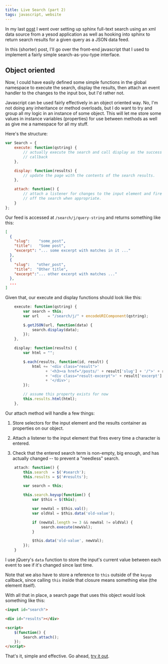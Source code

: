 ```yaml
---
title: Live Search (part 2)
tags: javascript, website
---
```


In my last [post][] I went over setting up sphinx full-text search using 
an xml data source from a yesod application as well as hooking into 
sphinx to return search results for a given query as a JSON data feed.

[post]: /posts/live_search

In this (shorter) post, I'll go over the front-end javascript that I 
used to implement a fairly simple search-as-you-type interface.

## Object oriented

Now, I could have easily defined some simple functions in the global 
namespace to execute the search, display the results, then attach an 
event handler to the changes to the input box, but I'd rather not.

Javascript can be used fairly effectively in an object oriented way. No, 
I'm not doing any inheritance or method overloads, but I do want to try 
and group all my logic in an instance of some object. This will let me 
store some values in instance variables (properties) for use between 
methods as well as give me a namespace for all my stuff.

Here's the structure:

```javascript 
var Search = {
    execute: function(qstring) {
        // actually execute the search and call display as the success 
        // callback
    },

    display: function(results) {
        // update the page with the contents of the search results.
    },

    attach: function() {
        // attach a listener for changes to the input element and fire 
        // off the search when appropriate.
    }
};
```

Our feed is accessed at `/search/j/query-string` and returns something 
like this:

```json 
[
  {
    "slug":    "some_post",
    "title":   "Some post",
    "excerpt": "... some excerpt with matches in it ..."
  },
  {
    "slug":   "other_post",
    "title":  "Other title",
    "excerpt":"... other excerpt with matches ..."
  },
  ...
]
```

Given that, our execute and display functions should look like this:

```javascript 
    execute: function(qstring) {
        var search = this;
        var url    = "/search/j/" + encodeURIComponent(qstring);

        $.getJSON(url, function(data) {
            search.display(data);
        });
    },

    display: function(results) {
        var html = "";

        $.each(results, function(id, result) {
            html += '<div class="result">'
                  + '<h3><a href="/posts/' + result['slug'] + '/">' + result['title'] + "</a></h3>"
                  + '<div class="result-excerpt">' + result['excerpt'] + '</div>'
                  + '</div>';
        });

        // assume this property exists for now
        this.results.html(html);
    },
```

Our attach method will handle a few things:

1. Store selectors for the input element and the results container as 
   properties on our object.

2. Attach a listener to the input element that fires every time a 
   character is entered.

3. Check that the entered search term is non-empty, big enough, and 
   has actually changed -- to prevent a "needless" search.

```javascript 
    attach: function() {
        this.search  = $('#search');
        this.results = $('#results');

        var search = this;

        this.search.keyup(function() {
            var $this = $(this);

            var newVal = $this.val();
            var oldVal = $this.data('old-value');

            if (newVal.length >= 3 && newVal != oldVal) {
                search.execute(newVal);
            }

            $this.data('old-value', newVal);
        });
    }
```

I use jQuery's `data` function to store the input's current value 
between each event to see if it's changed since last time.

Note that we also have to store a reference to `this` outside of the 
`keyup` callback, since calling `this` inside that closure means 
something else (the element itself).

With all that in place, a search page that uses this object would look 
something like this:

```html 
<input id="search">

<div id="results"></div>

<script>
    $(function() {
        Search.attach();
    });
</script>
```

That's it, simple and effective. Go ahead, [try it out][archive].

[archive]: /archives
